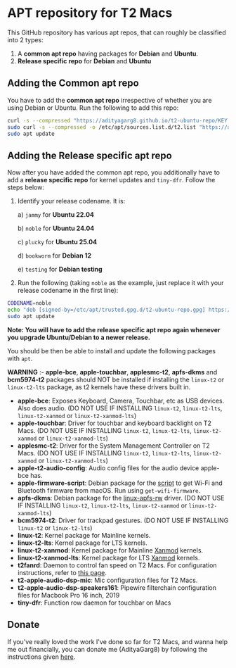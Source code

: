 # APT repository for T2 Macs

This GitHub repository has various apt repos, that can roughly be classified into 2 types:

1. A **common apt repo** having packages for **Debian** and **Ubuntu**.
2. **Release specific repo** for **Debian** and **Ubuntu**

## Adding the Common apt repo

You have to add the **common apt repo** irrespective of whether you are using Debian or Ubuntu. Run the following to add this repo:

```bash
curl -s --compressed "https://adityagarg8.github.io/t2-ubuntu-repo/KEY.gpg" | gpg --dearmor | sudo tee /etc/apt/trusted.gpg.d/t2-ubuntu-repo.gpg >/dev/null
sudo curl -s --compressed -o /etc/apt/sources.list.d/t2.list "https://adityagarg8.github.io/t2-ubuntu-repo/t2.list"
sudo apt update
```

## Adding the Release specific apt repo

Now after you have added the common apt repo, you additionally have to add a **release specific repo** for kernel updates and `tiny-dfr`. Follow the steps below:

1. Identify your release codename. It is: 
  
    a) `jammy` for **Ubuntu 22.04**

    b) `noble` for **Ubuntu 24.04**

    c) `plucky` for **Ubuntu 25.04**

    d) `bookworm` for **Debian 12**

    e) `testing` for **Debian testing**

3. Run the following (taking `noble` as the example, just replace it with your release codename in the first line):

```bash
CODENAME=noble
echo "deb [signed-by=/etc/apt/trusted.gpg.d/t2-ubuntu-repo.gpg] https://github.com/AdityaGarg8/t2-ubuntu-repo/releases/download/${CODENAME} ./" | sudo tee -a /etc/apt/sources.list.d/t2.list
sudo apt update
```

**Note: You will have to add the release specific apt repo again whenever you upgrade Ubuntu/Debian to a newer release.**

You should be then be able to install and update the following packages with `apt`.

**WARNING** :- **apple-bce**, **apple-touchbar**, **applesmc-t2**, **apfs-dkms** and **bcm5974-t2** packages should NOT be installed if installing the `linux-t2` or `linux-t2-lts` package, as t2 kernels have these drivers built in.

- **apple-bce**: Exposes Keyboard, Camera, Touchbar, etc as USB devices. Also does audio. (DO NOT USE IF INSTALLING `linux-t2`, `linux-t2-lts`, `linux-t2-xanmod` or `linux-t2-xanmod-lts`)
- **apple-touchbar**: Driver for touchbar and keyboard backlight on T2 Macs. (DO NOT USE IF INSTALLING `linux-t2`, `linux-t2-lts`, `linux-t2-xanmod` or `linux-t2-xanmod-lts`)
- **applesmc-t2**: Driver for the System Management Controller on T2 Macs. (DO NOT USE IF INSTALLING `linux-t2`, `linux-t2-lts`, `linux-t2-xanmod` or `linux-t2-xanmod-lts`)
- **apple-t2-audio-config**: Audio config files for the audio device apple-bce has.
- **apple-firmware-script**: Debian package for the [script](https://wiki.t2linux.org/tools/firmware.sh) to get Wi-Fi and Bluetooth firmware from macOS. Run using `get-wifi-firmware`.
- **apfs-dkms**: Debian package for the [linux-apfs-rw](https://github.com/linux-apfs/linux-apfs-rw) driver. (DO NOT USE IF INSTALLING `linux-t2`, `linux-t2-lts`, `linux-t2-xanmod` or `linux-t2-xanmod-lts`)
- **bcm5974-t2**: Driver for trackpad gestures. (DO NOT USE IF INSTALLING `linux-t2` or `linux-t2-lts`)
- **linux-t2**: Kernel package for Mainline kernels.
- **linux-t2-lts**: Kernel package for LTS kernels.
- **linux-t2-xanmod**: Kernel package for Mainline [Xanmod](https://xanmod.org/) kernels.
- **linux-t2-xanmod-lts**: Kernel package for LTS [Xanmod](https://xanmod.org/) kernels.
- **t2fanrd**: Daemon to control fan speed on T2 Macs. For configuration instructions, refer to [this page](https://github.com/GnomedDev/T2FanRD).
- **t2-apple-audio-dsp-mic**: Mic configuration files for T2 Macs.
- **t2-apple-audio-dsp-speakers161**: Pipewire filterchain configuration files for Macbook Pro 16 inch, 2019
- **tiny-dfr**: Function row daemon for touchbar on Macs

## Donate

If you've really loved the work I've done so far for T2 Macs, and wanna help me out financially, you can donate me (AdityaGarg8) by following the instructions given [here](https://wiki.t2linux.org/contribute/#support-our-maintainers).
